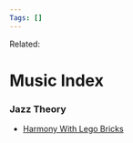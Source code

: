 ```yaml
---
Tags: []
---
```

Related: 
# Music Index

### Jazz Theory
- [Harmony With Lego Bricks](https://jaelliott24.wordpress.com/2021/09/21/harmony-with-lego-bricks-available-once-more/)